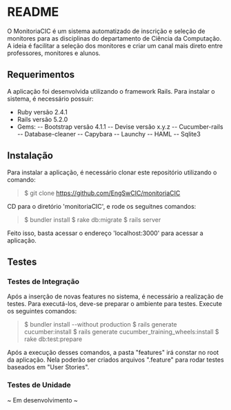 # README

O MonitoriaCIC é um sistema automatizado de inscrição e seleção de monitores
para as disciplinas do departamento de Ciência da Computação.
A ideia é facilitar a seleção dos monitores e criar um canal mais direto entre
professores, monitores e alunos.

## Requerimentos
A aplicação foi desenvolvida utilizando o framework Rails.
Para instalar o sistema, é necessário possuir:

- Ruby versão 2.4.1
- Rails versão 5.2.0
- Gems:
-- Bootstrap versão 4.1.1
-- Devise versão x.y.z
-- Cucumber-rails
-- Database-cleaner
-- Capybara
-- Launchy
-- HAML
-- Sqlite3

## Instalação
Para instalar a aplicação, é necessário clonar este repositório utilizando o comando:

> $ git clone https://github.com/EngSwCIC/monitoriaCIC

CD para o diretório 'monitoriaCIC', e rode os seguitnes comandos:

> $ bundler install
> $ rake db:migrate
> $ rails server

Feito isso, basta acessar o endereço 'localhost:3000' para acessar a aplicação.

## Testes
### Testes de Integração
Após a inserção de novas features no sistema, é necessário a realização de testes.
Para executá-los, deve-se preparar o ambiente para testes. Execute os seguintes comandos:

> $ bundler install --without production
> $ rails generate cucumber:install
> $ rails generate cucumber\_training\_wheels:install
> $ rake db:test:prepare

Após a execução desses comandos, a pasta "features" irá constar no root da aplicação.
Nela poderão ser criados arquivos ".feature" para rodar testes baseados em "User Stories".

### Testes de Unidade
~ Em desenvolvimento ~
